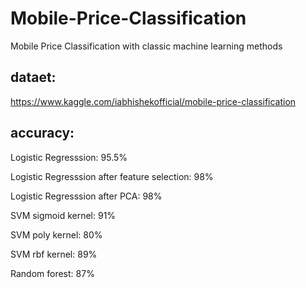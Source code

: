 # Mobile-Price-Classification
Mobile Price Classification with classic machine learning methods

## dataet:
https://www.kaggle.com/iabhishekofficial/mobile-price-classification

## accuracy:

Logistic Regresssion: 95.5%

Logistic Regresssion after feature selection: 98%

Logistic Regresssion after PCA: 98%

SVM sigmoid kernel: 91%

SVM poly kernel: 80%

SVM rbf kernel: 89%

Random forest: 87%
